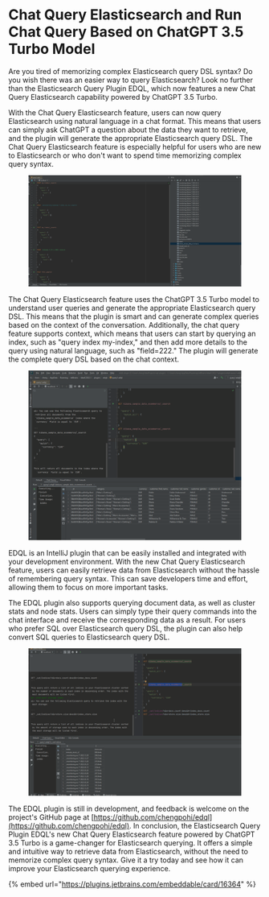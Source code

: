 # Chat Query Elasticsearch and Run Chat Query Based on ChatGPT 3.5 Turbo Model

Are you tired of memorizing complex Elasticsearch query DSL syntax? Do you wish there was an easier way to query Elasticsearch? Look no further than the Elasticsearch Query Plugin EDQL, which now features a new Chat Query Elasticsearch capability powered by ChatGPT 3.5 Turbo.

With the Chat Query Elasticsearch feature, users can now query Elasticsearch using natural language in a chat format. This means that users can simply ask ChatGPT a question about the data they want to retrieve, and the plugin will generate the appropriate Elasticsearch query DSL. The Chat Query Elasticsearch feature is especially helpful for users who are new to Elasticsearch or who don't want to spend time memorizing complex query syntax.

<figure><img src="../.gitbook/assets/chatquery.gif" alt=""><figcaption></figcaption></figure>

The Chat Query Elasticsearch feature uses the ChatGPT 3.5 Turbo model to understand user queries and generate the appropriate Elasticsearch query DSL. This means that the plugin is smart and can generate complex queries based on the context of the conversation. Additionally, the chat query feature supports context, which means that users can start by querying an index, such as "query index my-index," and then add more details to the query using natural language, such as "field=222." The plugin will generate the complete query DSL based on the chat context.

<figure><img src="../.gitbook/assets/chatquery2.gif" alt=""><figcaption></figcaption></figure>

EDQL is an IntelliJ plugin that can be easily installed and integrated with your development environment. With the new Chat Query Elasticsearch feature, users can easily retrieve data from Elasticsearch without the hassle of remembering query syntax. This can save developers time and effort, allowing them to focus on more important tasks.

The EDQL plugin also supports querying document data, as well as cluster stats and node stats. Users can simply type their query commands into the chat interface and receive the corresponding data as a result. For users who prefer SQL over Elasticsearch query DSL, the plugin can also help convert SQL queries to Elasticsearch query DSL.

<figure><img src="../.gitbook/assets/chatquery3.gif" alt=""><figcaption></figcaption></figure>

The EDQL plugin is still in development, and feedback is welcome on the project's GitHub page at [https://github.com/chengpohi/edql](https://github.com/chengpohi/edql). In conclusion, the Elasticsearch Query Plugin EDQL's new Chat Query Elasticsearch feature powered by ChatGPT 3.5 Turbo is a game-changer for Elasticsearch querying. It offers a simple and intuitive way to retrieve data from Elasticsearch, without the need to memorize complex query syntax. Give it a try today and see how it can improve your Elasticsearch querying experience.

{% embed url="https://plugins.jetbrains.com/embeddable/card/16364" %}
